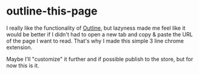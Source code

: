 # outline-this-page

I really like the functionality of [Outline](https://outline.com/), but lazyness made me feel like it would be better if I didn't had to open a new tab and copy & paste the URL of the page I want to read. That's why I made this simple 3 line chrome extension.

Maybe I'll "customize" it further and if possible publish to the store, but for now this is it.
